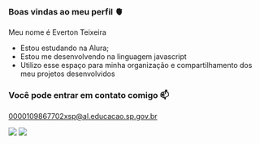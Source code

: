 ### Boas vindas ao meu perfil 🫀

Meu nome é Everton Teixeira

- Estou estudando na Alura;
- Estou me desenvolvendo na linguagem javascript
- Utilizo esse espaço para minha organização e compartilhamento dos meu projetos desenvolvidos

### Você pode entrar em contato comigo 📫

0000109867702xsp@al.educacao.sp.gov.br

![](https://media.giphy.com/media/v1.Y2lkPTc5MGI3NjExYjJjcGc0MzRraDc2Mmp3anJkeWp5YTd1ejIwYnNuZDNvaXI5eXp0NyZlcD12MV9naWZzX3NlYXJjaCZjdD1n/1zJEz2pvqumDlG2Twh/giphy.gif)
![](https://media.giphy.com/media/VYfkiqCwd5AczrDnbq/giphy.gif?cid=ecf05e47atxffsp0s3kdjreifurcfyyyz0u494livhgi7xid&ep=v1_gifs_search&rid=giphy.gif&ct=g)
